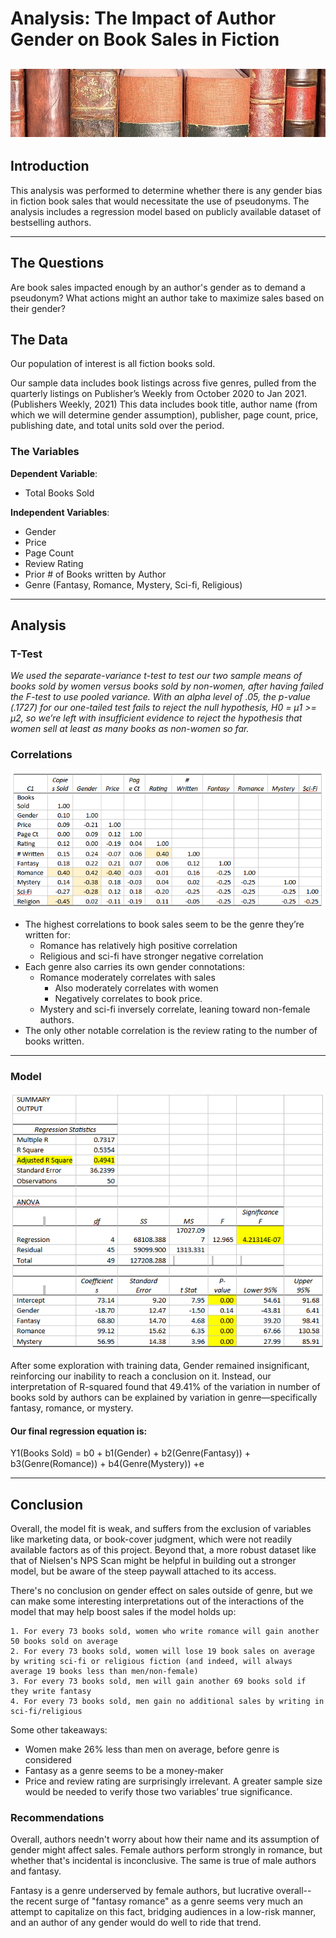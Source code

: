 # Analysis: The Impact of Author Gender on Book Sales in Fiction

![](Images/books.jpg)
---

## Introduction
This analysis was performed to determine whether there is any gender bias in fiction book sales that would necessitate the use of pseudonyms. The analysis includes a regression model based on publicly available dataset of bestselling authors.

---

## The Questions

Are book sales impacted enough by an author's gender as to demand a pseudonym?
What actions might an author take to maximize sales based on their gender?

## The Data

Our population of interest is all fiction books sold.

Our sample data includes book listings across five genres, pulled from the quarterly listings on Publisher’s Weekly from October 2020 to Jan 2021. (Publishers Weekly, 2021) This data includes book title, author name (from which we will determine gender assumption), publisher, page count, price, publishing date, and total units sold over the period.

### The Variables

**Dependent Variable**: 
- Total Books Sold

**Independent Variables**:

- Gender
- Price
- Page Count
- Review Rating
- Prior # of Books written by Author
- Genre (Fantasy, Romance, Mystery, Sci-fi, Religious)

---

## Analysis

### T-Test
*We used the separate-variance t-test to test our two sample means of books sold by women versus books sold by non-women, after having failed the F-test to use pooled variance. With an alpha level of .05, the p-value (.1727) for our one-tailed test fails to reject the null hypothesis, H0 = µ1 >= µ2, so we’re left with insufficient evidence to reject the hypothesis that women sell at least as many books as non-women so far.*

### Correlations
![](Images/correlations.png)

- The highest correlations to book sales seem to be the genre they’re written for:
  - Romance has relatively high positive correlation
  - Religious and sci-fi have stronger negative correlation
- Each genre also carries its own gender connotations:
  - Romance moderately correlates with sales
    - Also moderately correlates with women
    - Negatively correlates to book price.
  - Mystery and sci-fi inversely correlate, leaning toward non-female authors.
- The only other notable correlation is the review rating to the number of books written.
---
### Model

![](Images/regression.png)

After some exploration with training data, Gender remained insignificant, reinforcing our inability to reach a conclusion on it. Instead, our interpretation of R-squared found that 49.41% of the variation in number of books sold by authors can be explained by variation in genre—specifically fantasy, romance, or mystery.

#### Our final regression equation is: 

Y1(Books Sold) = b0 + b1(Gender) + b2(Genre(Fantasy)) + b3(Genre(Romance)) + b4(Genre(Mystery)) +e

---
## Conclusion

Overall, the model fit is weak, and suffers from the exclusion of variables like marketing data, or book-cover judgment, which were not readily available factors as of this project. Beyond that, a more robust dataset like that of Nielsen's NPS Scan might be helpful in building out a stronger model, but be aware of the steep paywall attached to its access.

There's no conclusion on gender effect on sales outside of genre, but we can make some interesting interpretations out of the interactions of the model that may help boost sales if the model holds up:

    1. For every 73 books sold, women who write romance will gain another 50 books sold on average
    2. For every 73 books sold, women will lose 19 book sales on average by writing sci-fi or religious fiction (and indeed, will always average 19 books less than men/non-female)
    3. For every 73 books sold, men will gain another 69 books sold if they write fantasy
    4. For every 73 books sold, men gain no additional sales by writing in sci-fi/religious

Some other takeaways:
- Women make 26% less than men on average, before genre is considered
- Fantasy as a genre seems to be a money-maker
- Price and review rating are surprisingly irrelevant. A greater sample size would be needed to verify those two variables’ true significance. 



### Recommendations

Overall, authors needn't worry about how their name and its assumption of gender might affect sales. Female authors perform strongly in romance, but whether that's incidental is inconclusive. The same is true of male authors and fantasy. 

Fantasy is a genre underserved by female authors, but lucrative overall-- the recent surge of "fantasy romance" as a genre seems very much an attempt to capitalize on this fact, bridging audiences in a low-risk manner, and an author of any gender would do well to ride that trend.
